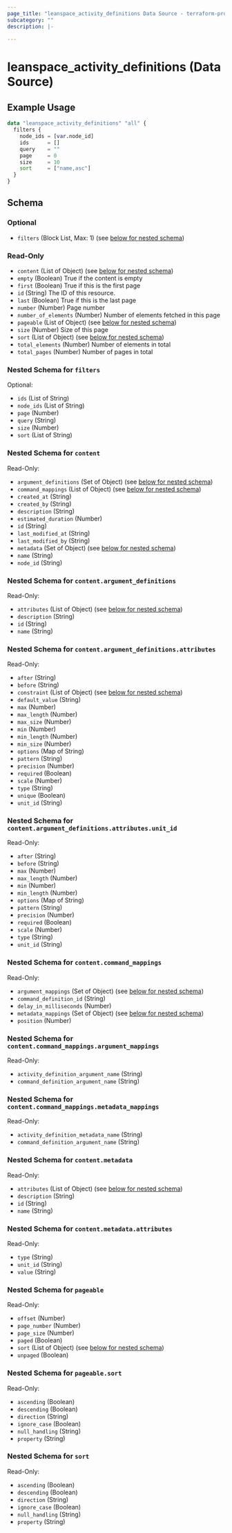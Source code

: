 ```yaml
---
page_title: "leanspace_activity_definitions Data Source - terraform-provider-leanspace"
subcategory: ""
description: |-
  
---
```


# leanspace_activity_definitions (Data Source)



## Example Usage

```terraform
data "leanspace_activity_definitions" "all" {
  filters {
    node_ids = [var.node_id]
    ids      = []
    query    = ""
    page     = 0
    size     = 10
    sort     = ["name,asc"]
  }
}
```

<!-- schema generated by tfplugindocs -->
## Schema

### Optional

- `filters` (Block List, Max: 1) (see [below for nested schema](#nestedblock--filters))

### Read-Only

- `content` (List of Object) (see [below for nested schema](#nestedatt--content))
- `empty` (Boolean) True if the content is empty
- `first` (Boolean) True if this is the first page
- `id` (String) The ID of this resource.
- `last` (Boolean) True if this is the last page
- `number` (Number) Page number
- `number_of_elements` (Number) Number of elements fetched in this page
- `pageable` (List of Object) (see [below for nested schema](#nestedatt--pageable))
- `size` (Number) Size of this page
- `sort` (List of Object) (see [below for nested schema](#nestedatt--sort))
- `total_elements` (Number) Number of elements in total
- `total_pages` (Number) Number of pages in total

<a id="nestedblock--filters"></a>
### Nested Schema for `filters`

Optional:

- `ids` (List of String)
- `node_ids` (List of String)
- `page` (Number)
- `query` (String)
- `size` (Number)
- `sort` (List of String)


<a id="nestedatt--content"></a>
### Nested Schema for `content`

Read-Only:

- `argument_definitions` (Set of Object) (see [below for nested schema](#nestedobjatt--content--argument_definitions))
- `command_mappings` (List of Object) (see [below for nested schema](#nestedobjatt--content--command_mappings))
- `created_at` (String)
- `created_by` (String)
- `description` (String)
- `estimated_duration` (Number)
- `id` (String)
- `last_modified_at` (String)
- `last_modified_by` (String)
- `metadata` (Set of Object) (see [below for nested schema](#nestedobjatt--content--metadata))
- `name` (String)
- `node_id` (String)

<a id="nestedobjatt--content--argument_definitions"></a>
### Nested Schema for `content.argument_definitions`

Read-Only:

- `attributes` (List of Object) (see [below for nested schema](#nestedobjatt--content--argument_definitions--attributes))
- `description` (String)
- `id` (String)
- `name` (String)

<a id="nestedobjatt--content--argument_definitions--attributes"></a>
### Nested Schema for `content.argument_definitions.attributes`

Read-Only:

- `after` (String)
- `before` (String)
- `constraint` (List of Object) (see [below for nested schema](#nestedobjatt--content--argument_definitions--attributes--constraint))
- `default_value` (String)
- `max` (Number)
- `max_length` (Number)
- `max_size` (Number)
- `min` (Number)
- `min_length` (Number)
- `min_size` (Number)
- `options` (Map of String)
- `pattern` (String)
- `precision` (Number)
- `required` (Boolean)
- `scale` (Number)
- `type` (String)
- `unique` (Boolean)
- `unit_id` (String)

<a id="nestedobjatt--content--argument_definitions--attributes--constraint"></a>
### Nested Schema for `content.argument_definitions.attributes.unit_id`

Read-Only:

- `after` (String)
- `before` (String)
- `max` (Number)
- `max_length` (Number)
- `min` (Number)
- `min_length` (Number)
- `options` (Map of String)
- `pattern` (String)
- `precision` (Number)
- `required` (Boolean)
- `scale` (Number)
- `type` (String)
- `unit_id` (String)




<a id="nestedobjatt--content--command_mappings"></a>
### Nested Schema for `content.command_mappings`

Read-Only:

- `argument_mappings` (Set of Object) (see [below for nested schema](#nestedobjatt--content--command_mappings--argument_mappings))
- `command_definition_id` (String)
- `delay_in_milliseconds` (Number)
- `metadata_mappings` (Set of Object) (see [below for nested schema](#nestedobjatt--content--command_mappings--metadata_mappings))
- `position` (Number)

<a id="nestedobjatt--content--command_mappings--argument_mappings"></a>
### Nested Schema for `content.command_mappings.argument_mappings`

Read-Only:

- `activity_definition_argument_name` (String)
- `command_definition_argument_name` (String)


<a id="nestedobjatt--content--command_mappings--metadata_mappings"></a>
### Nested Schema for `content.command_mappings.metadata_mappings`

Read-Only:

- `activity_definition_metadata_name` (String)
- `command_definition_argument_name` (String)



<a id="nestedobjatt--content--metadata"></a>
### Nested Schema for `content.metadata`

Read-Only:

- `attributes` (List of Object) (see [below for nested schema](#nestedobjatt--content--metadata--attributes))
- `description` (String)
- `id` (String)
- `name` (String)

<a id="nestedobjatt--content--metadata--attributes"></a>
### Nested Schema for `content.metadata.attributes`

Read-Only:

- `type` (String)
- `unit_id` (String)
- `value` (String)




<a id="nestedatt--pageable"></a>
### Nested Schema for `pageable`

Read-Only:

- `offset` (Number)
- `page_number` (Number)
- `page_size` (Number)
- `paged` (Boolean)
- `sort` (List of Object) (see [below for nested schema](#nestedobjatt--pageable--sort))
- `unpaged` (Boolean)

<a id="nestedobjatt--pageable--sort"></a>
### Nested Schema for `pageable.sort`

Read-Only:

- `ascending` (Boolean)
- `descending` (Boolean)
- `direction` (String)
- `ignore_case` (Boolean)
- `null_handling` (String)
- `property` (String)



<a id="nestedatt--sort"></a>
### Nested Schema for `sort`

Read-Only:

- `ascending` (Boolean)
- `descending` (Boolean)
- `direction` (String)
- `ignore_case` (Boolean)
- `null_handling` (String)
- `property` (String)
